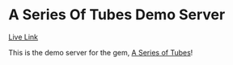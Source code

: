 # A Series Of Tubes Demo Server

[Live Link](http://aseriesoftubes-demo.herokuapp.com/cats)

This is the demo server for the gem, [A Series of Tubes](http://www.github.com/danmakenoise/a_series_of_tubes)! 
